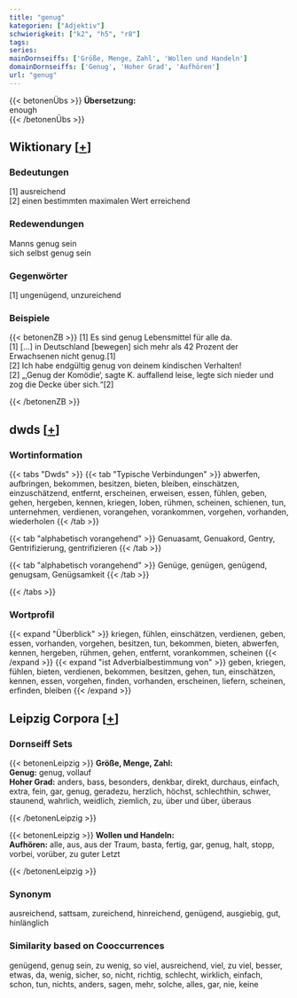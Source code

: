 ```yaml
---
title: "genug"
kategorien: ["Adjektiv"]
schwierigkeit: ["k2", "h5", "r8"]
tags:
series:
mainDornseiffs: ['Größe, Menge, Zahl', 'Wollen und Handeln']
domainDornseiffs: ['Genug', 'Hoher Grad', 'Aufhören']
url: "genug"
---
```


{{< betonenÜbs >}}
**Übersetzung:**  
enough  
{{< /betonenÜbs >}}

## Wiktionary [[+](https://de.wiktionary.org/wiki/genug)]

### Bedeutungen
[1] ausreichend  
[2] einen bestimmten maximalen Wert erreichend  

### Redewendungen
Manns genug sein  
sich selbst genug sein  

### Gegenwörter
[1] ungenügend, unzureichend  

### Beispiele
{{< betonenZB >}}
[1] Es sind genug Lebensmittel für alle da.  
[1] […] in Deutschland [bewegen] sich mehr als 42 Prozent der Erwachsenen nicht genug.[1]  
[2] Ich habe endgültig genug von deinem kindischen Verhalten!  
[2] „‚Genug der Komödie‘, sagte K. auffallend leise, legte sich nieder und zog die Decke über sich.“[2]  

{{< /betonenZB >}}


## dwds [[+](https://www.dwds.de/wb/genug)]

### Wortinformation
{{< tabs "Dwds" >}}
{{< tab "Typische Verbindungen" >}}
abwerfen, aufbringen, bekommen, besitzen, bieten, bleiben, einschätzen, einzuschätzend, entfernt, erscheinen, erweisen, essen, fühlen, geben, gehen, hergeben, kennen, kriegen, loben, rühmen, scheinen, schienen, tun, unternehmen, verdienen, vorangehen, vorankommen, vorgehen, vorhanden, wiederholen
{{< /tab >}}

{{< tab "alphabetisch vorangehend" >}}
Genuasamt, Genuakord, Gentry, Gentrifizierung, gentrifizieren
{{< /tab >}}

{{< tab "alphabetisch vorangehend" >}}
Genüge, genügen, genügend, genugsam, Genügsamkeit
{{< /tab >}}

{{< /tabs >}}

### Wortprofil
{{< expand "Überblick" >}} kriegen, fühlen, einschätzen, verdienen, geben, essen, vorhanden, vorgehen, besitzen, tun, bekommen, bieten, abwerfen, kennen, hergeben, rühmen, gehen, entfernt, vorankommen, scheinen {{< /expand >}}
{{< expand "ist Adverbialbestimmung von" >}} geben, kriegen, fühlen, bieten, verdienen, bekommen, besitzen, gehen, tun, einschätzen, kennen, essen, vorgehen, finden, vorhanden, erscheinen, liefern, scheinen, erfinden, bleiben {{< /expand >}}

## Leipzig Corpora [[+](https://corpora.uni-leipzig.de/en/res?word=genug&corpusId=deu_newscrawl-public_2018)]

### Dornseiff Sets
{{< betonenLeipzig >}}
**Größe, Menge, Zahl:**  
**Genug:** genug, vollauf  
**Hoher Grad:** anders, bass, besonders, denkbar, direkt, durchaus, einfach, extra, fein, gar, genug, geradezu, herzlich, höchst, schlechthin, schwer, staunend, wahrlich, weidlich, ziemlich, zu, über und über, überaus  

{{< /betonenLeipzig >}}


{{< betonenLeipzig >}}
**Wollen und Handeln:**  
**Aufhören:** alle, aus, aus der Traum, basta, fertig, gar, genug, halt, stopp, vorbei, vorüber, zu guter Letzt  

{{< /betonenLeipzig >}}

### Synonym
ausreichend, sattsam, zureichend, hinreichend, genügend, ausgiebig, gut, hinlänglich


### Similarity based on Cooccurrences
genügend, genug sein, zu wenig, so viel, ausreichend, viel, zu viel, besser, etwas, da, wenig, sicher, so, nicht, richtig, schlecht, wirklich, einfach, schon, tun, nichts, anders, sagen, mehr, solche, alles, gar, nie, keine

